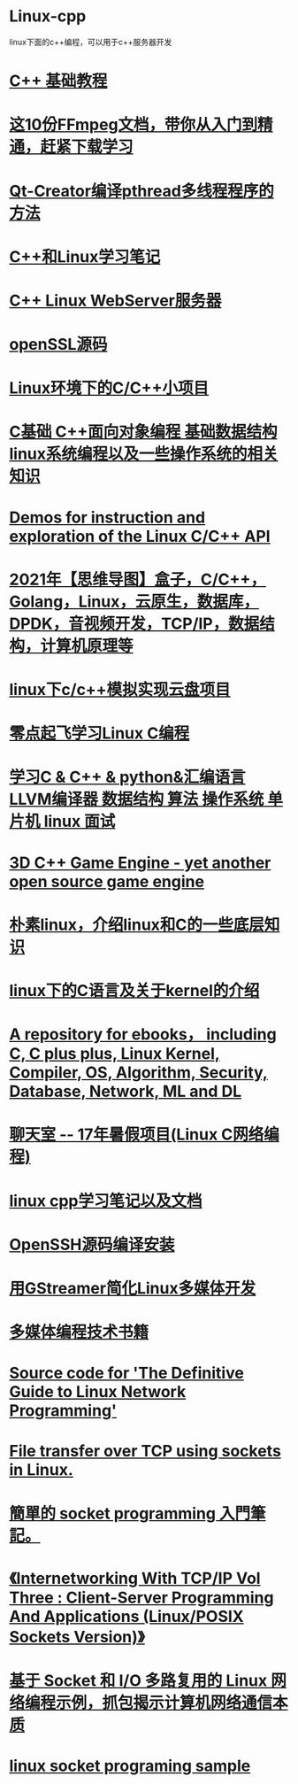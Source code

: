 # Linux-cpp
linux下面的c++编程，可以用于c++服务器开发
# <a href="https://doc.yonyoucloud.com/doc/wiki/project/cplusplus/index.html">C++ 基础教程</a>
# <a href="https://zhuanlan.zhihu.com/p/457747482">这10份FFmpeg文档，带你从入门到精通，赶紧下载学习</a>
# <a href="https://blog.csdn.net/ctrigger/article/details/109792659">Qt-Creator编译pthread多线程程序的方法</a>
# <a href="https://github.com/szza/LearningNote">C++和Linux学习笔记</a>
# <a href="https://github.com/markparticle/WebServer">C++ Linux WebServer服务器</a>
# <a href="https://github.com/openssl/openssl">openSSL源码</a>
# <a href="https://github.com/uufree/Linux">Linux环境下的C/C++小项目</a>
# <a href="https://github.com/impact-eintr/LinuxC">C基础 C++面向对象编程 基础数据结构 linux系统编程以及一些操作系统的相关知识</a>
# <a href="https://github.com/veltzer/demos-linux">Demos for instruction and exploration of the Linux C/C++ API</a>
# <a href="https://github.com/0voice/learning_mind_map">2021年【思维导图】盒子，C/C++，Golang，Linux，云原生，数据库，DPDK，音视频开发，TCP/IP，数据结构，计算机原理等</a>
# <a href="https://github.com/qinyuLT/CloudPan">linux下c/c++模拟实现云盘项目</a>
# <a href="https://github.com/yiibook/zero-takeoff-learn-linux-c-programming">零点起飞学习Linux C编程</a>
# <a href="https://github.com/Ewenwan/ShiYanLou">学习C & C++ & python&汇编语言 LLVM编译器 数据结构 算法 操作系统 单片机 linux 面试</a>
# <a href="https://github.com/nem0/LumixEngine">3D C++ Game Engine - yet another open source game engine</a>
# <a href="https://github.com/1184893257/simplelinux">朴素linux，介绍linux和C的一些底层知识</a>
# <a href="https://github.com/yaouser/C">linux下的C语言及关于kernel的介绍</a>
# <a href="https://github.com/XWHQSJ/ebooks">A repository for ebooks， including C, C plus plus, Linux Kernel, Compiler, OS, Algorithm, Security, Database, Network, ML and DL</a>
# <a href="https://github.com/fujie-xiyou/chat_room">聊天室 -- 17年暑假项目(Linux C网络编程)</a>
# <a href="https://github.com/liao20081228/wangdao_study_note">linux cpp学习笔记以及文档</a>
# <a href="https://www.cnblogs.com/zjd1396/p/10137067.html">OpenSSH源码编译安装</a>
# <a href="https://blog.csdn.net/u013554213/article/details/79675122">用GStreamer简化Linux多媒体开发</a>
# <a href="https://github.com/loveleon/books-1">多媒体编程技术书籍</a>
# <a href="https://github.com/Apress/def-guide-to-linux-network-programming">Source code for 'The Definitive Guide to Linux Network Programming'</a>
# <a href="https://github.com/omair18/Socket-Programming-in-C">File transfer over TCP using sockets in Linux.</a>
# <a href="https://github.com/davidleitw/socket">簡單的 socket programming 入門筆記。</a>
# <a href="https://github.com/KevinBetterQ/Network-programming">《Internetworking With TCP/IP Vol Three : Client-Server Programming And Applications (Linux/POSIX Sockets Version)》</a>
# <a href="https://github.com/downdemo/Linux-Network-Programming">基于 Socket 和 I/O 多路复用的 Linux 网络编程示例，抓包揭示计算机网络通信本质</a>
# <a href="https://github.com/D-lyw/Socket_C_linux">linux socket programing sample</a>
